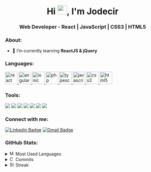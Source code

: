 <h1 align="center">Hi <img src="https://raw.githubusercontent.com/MartinHeinz/MartinHeinz/master/wave.gif" width="30px">, I'm Jodecir</h1>
<h3 align="center">Web Developer - React | JavaScript | CSS3 | HTML5</h3>

<h3 align="left">About:</h3>

- 📖 I’m currently learning **ReactJS & jQuery**

<h3 align="left">Languages:</h3>
<p align="left"> 
<a href="https://reactjs.org/" target="_blank"> <img src="https://devicons.github.io/devicon/devicon.git/icons/react/react-original-wordmark.svg" alt="react" width="40" height="40"/> </a> 
<a href="https://angular.io" target="_blank"> <img src="https://devicons.github.io/devicon/devicon.git/icons/angularjs/angularjs-original.svg" alt="angularjs" width="40" height="40"/> </a> 
<a href="https://ionicframework.com" target="_blank"> <img src="https://upload.wikimedia.org/wikipedia/commons/d/d1/Ionic_Logo.svg" alt="ionic" width="40" height="40"/> </a> 
<a href="https://www.php.net" target="_blank"> <img src="https://devicons.github.io/devicon/devicon.git/icons/php/php-original.svg" alt="php" width="40" height="40"/> </a> 
<a href="https://www.typescriptlang.org/" target="_blank"> <img src="https://devicons.github.io/devicon/devicon.git/icons/typescript/typescript-original.svg" alt="typescript" width="40" height="40"/> </a> 
<a href="https://developer.mozilla.org/en-US/docs/Web/JavaScript" target="_blank"> <img src="https://devicons.github.io/devicon/devicon.git/icons/javascript/javascript-original.svg" alt="javascript" width="40" height="40"/> </a> 
<a href="https://www.w3schools.com/css/" target="_blank"> <img src="https://devicons.github.io/devicon/devicon.git/icons/css3/css3-original-wordmark.svg" alt="css3" width="40" height="40"/> </a> 
<a href="https://www.w3.org/html/" target="_blank"> <img src="https://devicons.github.io/devicon/devicon.git/icons/html5/html5-original-wordmark.svg" alt="html5" width="40" height="40"/> </a> 
</p>

<h3 align="left">Tools:</h3>
<p align="left">

![](https://img.shields.io/badge/OS-Windows-informational?style=flat&logo=linux&logoColor=white&color=00a4ef)
![](https://img.shields.io/badge/Editor-Visual_Studio_Code-informational?style=flat&logo=visual-studio-code&logoColor=white&color=0078d7)
![](https://img.shields.io/badge/Tools-Git-informational?style=flat&logo=git&logoColor=white&color=f34f29)
![](https://img.shields.io/badge/Tools-MySQL-informational?style=flat&logo=mysql&logoColor=white&color=F29111)
![](https://img.shields.io/badge/Tools-Node.js-informational?style=flat&logo=node.js&logoColor=white&color=68A063)
![](https://img.shields.io/badge/Tools-Photoshop-informational?style=flat&logo=adobe-photoshop&logoColor=white&color=8BC3FC)
![](https://img.shields.io/badge/Tools-Firebase-informational?style=flat&logo=firebase&logoColor=white&color=F5820D)

### Connect with me:
[![Linkedin Badge](https://img.shields.io/badge/-LinkedIn-blue?style=for-the-badge&logo=Linkedin&logoColor=white&link=https://https://www.linkedin.com/in/jodecir/)](https://www.linkedin.com/in/jodecir/) 
[![Gmail Badge](https://img.shields.io/badge/-Gmail-c14438?style=for-the-badge&logo=Gmail&logoColor=white&link=mailto:jodecirneto@gmail.com)](mailto:jodecirneto@gmail.com)

### GitHub Stats:
<details>
  <summary>
  <a> <img src="https://www.flaticon.com/svg/static/icons/svg/1191/1191637.svg" alt="Most Used Languages" width="15" height="15"/> </a> Most Used Languages
  </summary>
  <p>
  <img src="https://github-readme-stats.vercel.app/api/top-langs?username=jodecir&show_icons=true&theme=dark&locale=en&layout=compact" alt="Most Used Stats"/>
  </p>
</details>
<details>
  <summary>
  <a> <img src="https://www.flaticon.com/svg/static/icons/svg/1828/1828884.svg" alt="Commits" width="15" height="15"/> </a> Commits
  </summary>
  <p>
  <img align="center" src="https://github-readme-stats.vercel.app/api?username=jodecir&hide=issues&show_icons=true&theme=dark&locale=en" alt="GitHub Stats"/>
  </p>
</details>
<details>
  <summary>
  <a> <img src="https://www.flaticon.com/svg/static/icons/svg/785/785116.svg" alt="Streak" width="15" height="15"/> </a> Streak
  </summary>
  <p>
  <img align="center" src="https://github-readme-streak-stats.herokuapp.com/?user=jodecir&theme=dark" alt="GitHub Stats"/>
  </p>
</details>